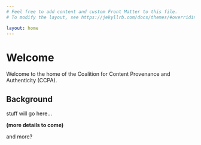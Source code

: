 ```yaml
---
# Feel free to add content and custom Front Matter to this file.
# To modify the layout, see https://jekyllrb.com/docs/themes/#overriding-theme-defaults

layout: home
---
```

# Welcome

Welcome to the home of the Coalition for Content Provenance and Authenticity (CCPA).

## Background
stuff will go here...

**(more details to come)**

and more?
